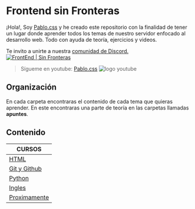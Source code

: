 # Frontend sin Fronteras

¡Hola!, Soy [Pablo.css](https://github.com/Duz-Dev) y he creado este repositorio con la finalidad de tener un lugar donde aprender todos los temas de nuestro servidor enfocado al desarrollo web. Todo con ayuda de teoría, ejercicios y videos.


Te invito a unirte a nuestra [comunidad de Discord.![FrontEnd | Sin Fronteras](https://i.postimg.cc/vZx9tjXC/image.png)](https://discord.gg/Rfzr3pMkr2)

> Sígueme en youtube: [Pablo.css](https://www.youtube.com/channel/UCJZEPJBru50Uh7NRdDIJe-w) ![logo youtube](https://i.postimg.cc/ZqL0DckF/youtube-256x180-1-1.png)

## Organización

En cada carpeta encontraras el contenido de cada tema que quieras aprender. En este encontraras una parte de teoría en las carpetas llamadas __apuntes__.

## Contenido

|    CURSOS   |
|  -------- |
|  [HTML](./HTML/html.md)   |
|  [Git y Github](./GIT/README.md)   |
| [Python](./)    |
| [Ingles](./)    |
| [Proximamente](./)    |


